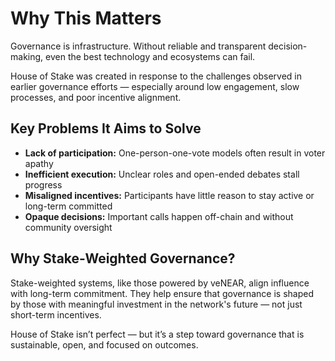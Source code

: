# Why This Matters

Governance is infrastructure.
Without reliable and transparent decision-making, even the best technology and ecosystems can fail.

House of Stake was created in response to the challenges observed in earlier governance efforts — especially around low engagement, slow processes, and poor incentive alignment.

## Key Problems It Aims to Solve

- **Lack of participation:** One-person-one-vote models often result in voter apathy
- **Inefficient execution:** Unclear roles and open-ended debates stall progress
- **Misaligned incentives:** Participants have little reason to stay active or long-term committed
- **Opaque decisions:** Important calls happen off-chain and without community oversight

## Why Stake-Weighted Governance?

Stake-weighted systems, like those powered by veNEAR, align influence with long-term commitment.
They help ensure that governance is shaped by those with meaningful investment in the network's future — not just short-term incentives.

House of Stake isn’t perfect — but it’s a step toward governance that is sustainable, open, and focused on outcomes.
